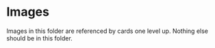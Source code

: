 # Images
Images in this folder are referenced by cards one level up. Nothing else should be in this folder.
